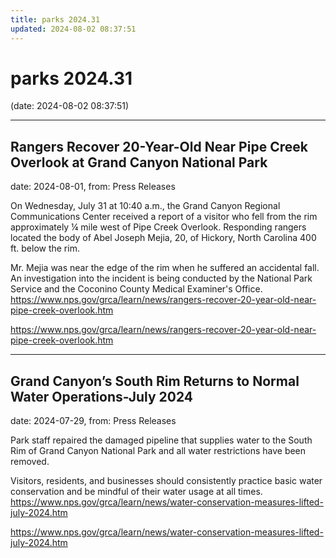 ```yaml
---
title: parks 2024.31
updated: 2024-08-02 08:37:51
---
```


# parks 2024.31

(date: 2024-08-02 08:37:51)

---

## Rangers Recover 20-Year-Old Near Pipe Creek Overlook at Grand Canyon National Park

date: 2024-08-01, from: Press Releases

On Wednesday, July 31 at 10:40 a.m., the Grand Canyon Regional Communications Center received a report of a visitor who fell from the rim approximately ¼ mile west of Pipe Creek Overlook. Responding rangers located the body of Abel Joseph Mejia, 20, of Hickory, North Carolina 400 ft. below the rim.

Mr. Mejia was near the edge of the rim when he suffered an accidental fall. An investigation into the incident is being conducted by the National Park Service and the Coconino County Medical Examiner's Office. https://www.nps.gov/grca/learn/news/rangers-recover-20-year-old-near-pipe-creek-overlook.htm 

<https://www.nps.gov/grca/learn/news/rangers-recover-20-year-old-near-pipe-creek-overlook.htm>

---

## Grand Canyon’s South Rim Returns to Normal Water Operations-July 2024

date: 2024-07-29, from: Press Releases

Park staff repaired the damaged pipeline that supplies water to the South Rim of Grand Canyon National Park and all water restrictions have been removed. 

Visitors, residents, and businesses should consistently practice basic water conservation and be mindful of their water usage at all times. https://www.nps.gov/grca/learn/news/water-conservation-measures-lifted-july-2024.htm 

<https://www.nps.gov/grca/learn/news/water-conservation-measures-lifted-july-2024.htm>

